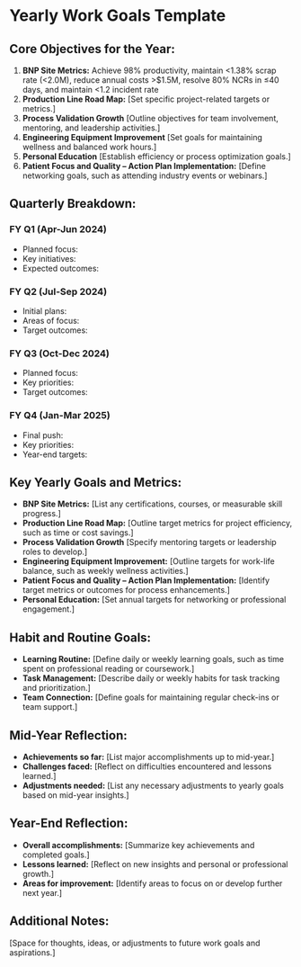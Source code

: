 # Yearly Work Goals Template

## Core Objectives for the Year:

1. **BNP Site Metrics:** Achieve 98% productivity, maintain <1.38% scrap rate (<2.0M), reduce annual costs >$1.5M, resolve 80% NCRs in ≤40 days, and maintain <1.2 incident rate
2. **Production Line Road Map:** [Set specific project-related targets or metrics.]
3. **Process Validation Growth** [Outline objectives for team involvement, mentoring, and leadership activities.]
4. **Engineering Equipment Improvement** [Set goals for maintaining wellness and balanced work hours.]
5. **Personal Education** [Establish efficiency or process optimization goals.]
6. **Patient Focus and Quality – Action Plan Implementation:** [Define networking goals, such as attending industry events or webinars.]

## Quarterly Breakdown:

### FY Q1 (Apr-Jun 2024)

- Planned focus:
- Key initiatives:
- Expected outcomes:

### FY Q2 (Jul-Sep 2024)

- Initial plans:
- Areas of focus:
- Target outcomes:

### FY Q3 (Oct-Dec 2024)

- Planned focus:
- Key priorities:
- Target outcomes:

### FY Q4 (Jan-Mar 2025)

- Final push:
- Key priorities:
- Year-end targets:

## Key Yearly Goals and Metrics:

- **BNP Site Metrics:** [List any certifications, courses, or measurable skill progress.]
- **Production Line Road Map:** [Outline target metrics for project efficiency, such as time or cost savings.]
- **Process Validation Growth** [Specify mentoring targets or leadership roles to develop.]
- **Engineering Equipment Improvement:** [Outline targets for work-life balance, such as weekly wellness activities.]
- **Patient Focus and Quality – Action Plan Implementation:** [Identify target metrics or outcomes for process enhancements.]
- **Personal Education:** [Set annual targets for networking or professional engagement.]

## Habit and Routine Goals:

- **Learning Routine:** [Define daily or weekly learning goals, such as time spent on professional reading or coursework.]
- **Task Management:** [Describe daily or weekly habits for task tracking and prioritization.]
- **Team Connection:** [Define goals for maintaining regular check-ins or team support.]

## Mid-Year Reflection:

- **Achievements so far:** [List major accomplishments up to mid-year.]
- **Challenges faced:** [Reflect on difficulties encountered and lessons learned.]
- **Adjustments needed:** [List any necessary adjustments to yearly goals based on mid-year insights.]

## Year-End Reflection:

- **Overall accomplishments:** [Summarize key achievements and completed goals.]
- **Lessons learned:** [Reflect on new insights and personal or professional growth.]
- **Areas for improvement:** [Identify areas to focus on or develop further next year.]

## Additional Notes:

[Space for thoughts, ideas, or adjustments to future work goals and aspirations.]
